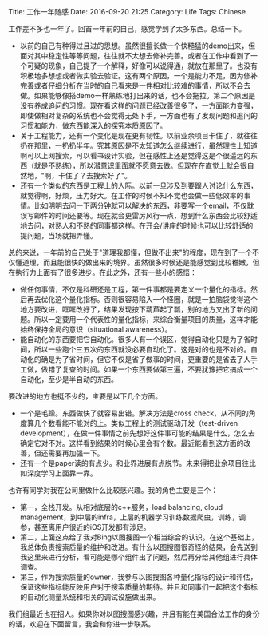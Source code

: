 Title: 工作一年随感
Date: 2016-09-20 21:25
Category: Life
Tags: Chinese

工作差不多也一年了。回首一年前的自己，感觉学到了太多东西。总结一下。

* 以前的自己有种得过且过的思想。虽然很擅长做一个快糙猛的demo出来，但面对其中稳定性等等问题，往往就不太想去修补完善。或者在工作中看到了一个可疑的现象，自己提了一个解释，好像可以说得通，就放在那里了。也没有积极地多想想或者做实验去验证。这有两个原因，一个是能力不足，因为修补完善或者仔细分析在当时的自己看来是一件相对比较难的事情，所以不会去做。如果能够像搭demo一样熟练地打出来的话，也不会拖拉。第二个原因是没有养成[追问的习惯](https://yage.ai/tong-guo-prompt-engineeringti-sheng-dui-ren-lei-qiu-zhu-de-xiao-guo.html)。现在看这样的问题已经改善很多了，一方面能力变强，即使做相对复杂的系统也不会觉得无处下手，一方面也有了发现问题和追问的习惯和能力，做东西能深入的探究本质原因了。
* 关于工程能力，还有一个变化是现在更有韧性。以前业余项目卡住了，就往往扔在那里，一扔扔半年。究其原因是不太知道怎么继续进行，虽然理性上知道啊可以上网搜索，可以看书设计实验，但在感性上还是觉得这是个很遥远的东西（就是不熟练），所以潜意识里面就不愿意去做。但现在在直觉上就会很自然地，"啊，卡住了？去搜索好了"。
* 还有一个类似的东西是工程上的人际。以前一旦涉及到要跟人讨论什么东西，就觉得啊，好烦，压力好大。在工作的时候不知不觉也会做一些低效率的事情。比如明明去问一下两分钟就可以解决的东西，非要写一个email，不仅耽误写邮件的时间还要等。现在就会更雷厉风行一点，想到什么东西会比较舒适地去问，对熟人和不熟的同事都这样。在开会/讲座的时候也可以比较舒适的提问题，当场就把弄懂。

总的来说，一年前的自己处于"道理我都懂，但做不出来"的程度，现在到了一个不仅懂道理，而且能很快的做出来的境界。虽然很多时候还是能感觉到比较稚嫩，但在执行力上面有了很多进步。在此之外，还有一些小的感悟：

* 做任何事情，不仅是科研还是工程，第一件事都是要定义一个量化的指标。然后再去优化这个量化指标。否则很容易陷入一个怪圈，就是一拍脑袋觉得这个地方要改进，哐哐改好了，结果发现按下葫芦起了瓢，别的地方又出了新的问题。所以一定要用一个代表性的量化指标，来综合衡量项目的质量，这样才能始终保持全局的意识（situational awareness）。
* 能自动化的东西要把它自动化。很多人有一个误区，觉得自动化只是为了省时间，所以一些跑个三五次的东西就没必要自动化了。这是对的也是不对的。自动化的确是为了省时间，但它不仅是省了做事的时间，更重要的是省去了人手工做，做错了复查的时间。如果一个东西要做第三遍，不要犹豫把它搞成一个自动化，至少是半自动的东西。

要改进的地方也挺不少的，主要是以下几个方面。

* 一个是毛躁。东西做快了就容易出错。解决方法是cross check，从不同的角度算几个数看能不能对的上。类似工程上的测试驱动开发（test-driven development），在做一件事情之前先想好这件事可能的结果是什么，怎么去确定它对不对。这样看到结果的时候心里会有个数。最近能看到这方面的改善，但还需要再加强一下。
* 还有一个是paper读的有点少。和业界进展有点脱节。未来得把业余项目往比如深度学习上面靠一靠。

也许有同学对我在公司里做什么比较感兴趣。我的角色主要是三个：

* 第一，全栈开发。从相对底层的c++服务，load balancing, cloud management，到中层的infra，上层的机器学习训练数据爬虫，训练，调参，甚至离用户很近的iOS开发都有涉足。
* 第二，上面这点给了我对Bing以图搜图一个相当综合的认识。在这个基础上，我总体负责搜索质量的维护和改进。有什么以图搜图很奇怪的结果，会先送到我这里来进行分析，看可能是哪个组件出了问题，然后再分给其他组进行具体调查。
* 第三，作为搜索质量的owner，我参与以图搜图各种量化指标的设计和评估，保证这些指标能反映用户对于搜索质量的期待。并且和同事们一起把这个指标的自动化测量系统和相关的调试设施做出来。

我们组最近也在招人。如果你对以图搜图感兴趣，并且有能在美国合法工作的身份的话，欢迎在下面留言，我会和你进一步联系。